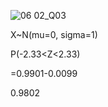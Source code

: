 ![06 02_Q03](https://github.com/user-attachments/assets/134b682d-1c91-4333-a4d2-b2f21d4c4a63)

X~N(mu=0, sigma=1)

P(-2.33<Z<2.33)

=0.9901-0.0099

0.9802
